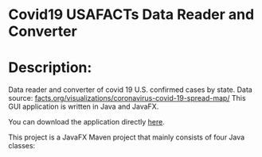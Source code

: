 # Covid19 USAFACTs Data Reader and Converter

# Description:
Data reader and converter of covid 19 U.S. confirmed cases by state. Data source: [facts.org/visualizations/coronavirus-covid-19-spread-map/](facts.org/visualizations/coronavirus-covid-19-spread-map/)
This GUI application is written in Java and JavaFX.

You can download the application directly [here](https://drive.google.com/file/d/1kASPYLDo3KfyqOWBtolLh929JkZV_icD/view).


This project is a JavaFX Maven project that mainly consists of four Java classes: 
